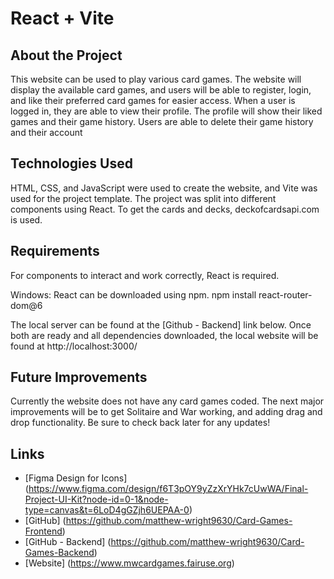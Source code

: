 # React + Vite

## About the Project

This website can be used to play various card games. The website will display the available card games, and users will be able to register, login, and like their preferred card games for easier access.
When a user is logged in, they are able to view their profile. The profile will show their liked games and their game history. Users are able to delete their game history and their account

## Technologies Used

HTML, CSS, and JavaScript were used to create the website, and Vite was used for the project template. The project was split into different components using React.
To get the cards and decks, deckofcardsapi.com is used.

## Requirements

For components to interact and work correctly, React is required.

Windows:
React can be downloaded using npm.
npm install react-router-dom@6

The local server can be found at the [Github - Backend] link below. Once both are ready and all dependencies downloaded, the local website will be found at http://localhost:3000/

## Future Improvements

Currently the website does not have any card games coded. The next major improvements will be to get Solitaire and War working, and adding drag and drop functionality. Be sure to check back later for any updates!

## Links

- [Figma Design for Icons] (https://www.figma.com/design/f6T3pOY9yZzXrYHk7cUwWA/Final-Project-UI-Kit?node-id=0-1&node-type=canvas&t=6LoD4gGZjh6UEPAA-0)
- [GitHub] (https://github.com/matthew-wright9630/Card-Games-Frontend)
- [GitHub - Backend] (https://github.com/matthew-wright9630/Card-Games-Backend)
- [Website] (https://www.mwcardgames.fairuse.org)
